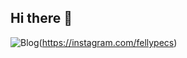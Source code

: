 ## Hi there 👋

![Blog](https://img.shields.io/badge/fellypecs-E4405F?style=for-the-badge&logo=instagram&logoColor=white)(https://instagram.com/fellypecs)
